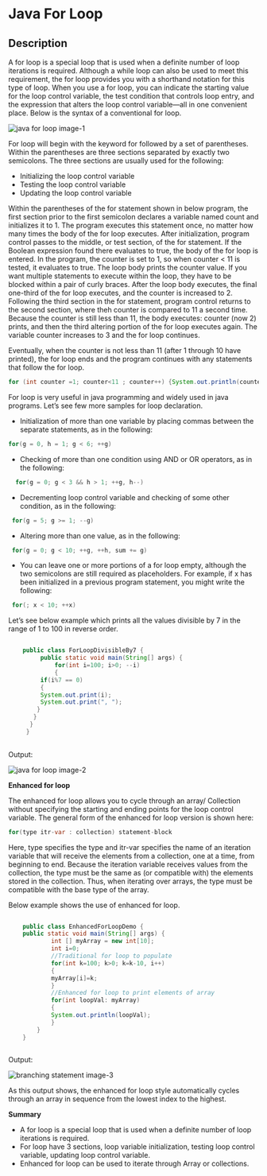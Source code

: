 

Java For Loop
=============


Description
-----------

A for loop is a special loop that is used when a definite number of loop iterations is required. Although a while loop can also be used to meet this requirement, the for loop provides you with a shorthand notation for this type of loop. When you use a for loop, you can indicate the starting value for the loop control variable, the test condition that controls loop entry, and the expression that alters the loop control variable—all in one convenient place. Below is the syntax of a conventional for loop.

![java for loop image-1](https://www.w3resource.com/w3r_images/java-for-loop-image1.png)  

For loop will begin with the keyword for followed by a set of parentheses. Within the parentheses are three sections separated by exactly two semicolons. The three sections are usually used for the following:

*   Initializing the loop control variable
*   Testing the loop control variable
*   Updating the loop control variable

Within the parentheses of the for statement shown in below program, the first section prior to the first semicolon declares a variable named count and initializes it to 1. The program executes this statement once, no matter how many times the body of the for loop executes. After initialization, program control passes to the middle, or test section, of the for statement. If the Boolean expression found there evaluates to true, the body of the for loop is entered. In the program, the counter is set to 1, so when counter < 11 is tested, it evaluates to true. The loop body prints the counter value. If you want multiple statements to execute within the loop, they have to be blocked within a pair of curly braces. After the loop body executes, the final one-third of the for loop executes, and the counter is increased to 2. Following the third section in the for statement, program control returns to the second section, where theh counter is compared to 11 a second time. Because the counter is still less than 11, the body executes: counter (now 2) prints, and then the third altering portion of the for loop executes again. The variable counter increases to 3 and the for loop continues.

Eventually, when the counter is not less than 11 (after 1 through 10 have printed), the for loop ends and the program continues with any statements that follow the for loop.
```java
for (int counter =1; counter<11 ; counter++) {System.out.println(counter);}
```
For loop is very useful in java programming and widely used in java programs. Let’s see few more samples for loop declaration.

*   Initialization of more than one variable by placing commas between the separate statements, as in the following:
```java
for(g = 0, h = 1; g < 6; ++g)
```
*   Checking of more than one condition using AND or OR operators, as in the following:
```java
  for(g = 0; g < 3 && h > 1; ++g, h--)
```
*   Decrementing loop control variable and checking of some other condition, as in the following:
```java
 for(g = 5; g >= 1; --g)
```
*   Altering more than one value, as in the following:
```java
 for(g = 0; g < 10; ++g, ++h, sum += g)
```
*   You can leave one or more portions of a for loop empty, although the two semicolons are still required as placeholders. For example, if x has been initialized in a previous program statement, you might write the following:
```java
 for(; x < 10; ++x)
```
Let’s see below example which prints all the values divisible by 7 in the range of 1 to 100 in reverse order.

```java

    public class ForLoopDivisibleBy7 {
    	 public static void main(String[] args) {
    		 for(int i=100; i>0; --i)
    		 {	
    	 if(i%7 == 0)
    	 {				
         System.out.print(i);				
         System.out.print(", ");			
        }		
       }	
      }
     }
    

```

Output:

![java for loop image-2](https://www.w3resource.com/w3r_images/java-for-loop-image2.png)  

**Enhanced for loop**

The enhanced for loop allows you to cycle through an array/ Collection without specifying the starting and ending points for the loop control variable. The general form of the enhanced for loop version is shown here:
```java
for(type itr-var : collection) statement-block
```
Here, type specifies the type and itr-var specifies the name of an iteration variable that will receive the elements from a collection, one at a time, from beginning to end. Because the iteration variable receives values from the collection, the type must be the same as (or compatible with) the elements stored in the collection. Thus, when iterating over arrays, the type must be compatible with the base type of the array.

Below example shows the use of enhanced for loop.

```java

    public class EnhancedForLoopDemo {
    public static void main(String[] args) {
    		int [] myArray = new int[10];
    		int i=0;
    		//Traditional for loop to populate
    		for(int k=100; k>0; k=k-10, i++)
    		{			
    		myArray[i]=k;		
    		}				
    		//Enhanced for loop to print elements of array
    		for(int loopVal: myArray)
    		{
    		System.out.println(loopVal);
    		}
    	}
    }
    

```

Output:

![branching statement image-3](https://www.w3resource.com/w3r_images/java-for-loop-image3.png)  

As this output shows, the enhanced for loop style automatically cycles through an array in sequence from the lowest index to the highest.

**Summary**

*   A for loop is a special loop that is used when a definite number of loop iterations is required.
*   For loop have 3 sections, loop variable initialization, testing loop control variable, updating loop control variable.
*   Enhanced for loop can be used to iterate through Array or collections.

